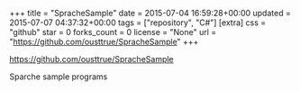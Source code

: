 +++
title = "SpracheSample"
date = 2015-07-04 16:59:28+00:00
updated = 2015-07-07 04:37:32+00:00
tags = ["repository", "C#"]
[extra]
css = "github"
star = 0
forks_count = 0
license = "None"
url = "https://github.com/ousttrue/SpracheSample"
+++

<https://github.com/ousttrue/SpracheSample>

Sparche sample programs
